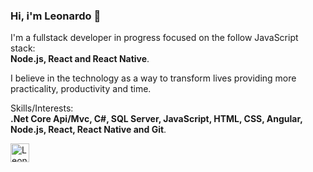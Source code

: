 ### Hi, i'm Leonardo :rocket:

I'm a fullstack developer in progress focused on the follow JavaScript stack: </br>
<strong>Node.js, React and React Native</strong>.

I believe in the technology as a way to transform lives providing more practicality, productivity and time.

Skills/Interests: </br>
<strong>.Net Core Api/Mvc, C#, SQL Server, JavaScript, HTML, CSS, Angular, Node.js, React, React Native and Git</strong>.

<p>
<a href="https://www.linkedin.com/in/leonardo-santos-438b64121/" target="blank"><img align="center" src="https://cdn.jsdelivr.net/npm/simple-icons@3.0.1/icons/linkedin.svg" alt="Leonardo Santos" height="30" width="30" /></a>
</p>
